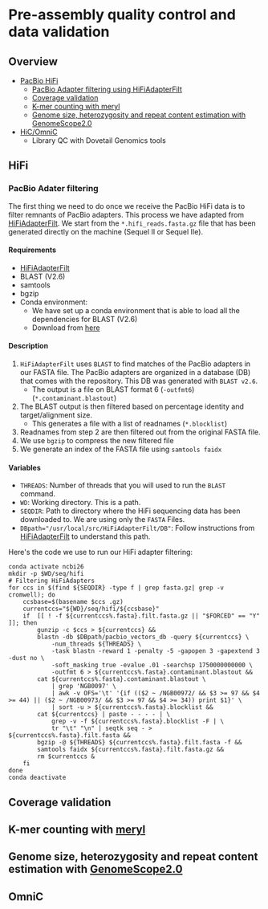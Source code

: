 # Pre-assembly quality control and data validation


## Overview 

- [PacBio HiFi](#hifi)  
    - [PacBio Adapter filtering using HiFiAdapterFilt](#pacbio-adapter-filtering)
    - [Coverage validation](#coverage-validation)
    - [K-mer counting with meryl](k--mer-counting-with-meryl)
    - [Genome size, heterozygosity and repeat content estimation with GenomeScope2.0]()
- [HiC/OmniC](#omnic)
    - Library QC with Dovetail Genomics tools

## HiFi

### PacBio Adater filtering 

The first thing we need to do once we receive the PacBio HiFi data is to filter remnants of PacBio adapters. This process we have adapted from [HiFiAdapterFilt](https://github.com/sheinasim/HiFiAdapterFilt). We start from the `*.hifi_reads.fasta.gz` file that has been generated directly on the machine (Sequel II or Sequel IIe).

#### Requirements

- [HiFiAdapterFilt](https://github.com/sheinasim/HiFiAdapterFilt)
- BLAST (V2.6)
- samtools
- bgzip 
- Conda environment: 
    - We have set up a conda environment that is able to load all the dependencies for BLAST (V2.6)
    - Download from [here]()

#### Description

1. `HiFiAdapterFilt` uses `BLAST` to find matches of the PacBio adapters in our FASTA file. The PacBio adapters are organized in a database (DB) that comes with the repository. This DB was generated with `BLAST v2.6`.
    - The output is a file on BLAST format 6 (`-outfmt6`) (`*.contaminant.blastout`)
2. The BLAST output is then filtered based on percentage identity and target/alignment size.
    - This generates a file with a list of readnames (`*.blocklist`)
3. Readnames from step 2 are then filtered out from the original FASTA file.
4. We use `bgzip` to compress the new filtered file
5. We generate an index of the FASTA file using `samtools faidx`



#### Variables

- `THREADS`: Number of threads that you will used to run the `BLAST` command.
- `WD`: Working directory. This is a path.
- `SEQDIR`: Path to directory where the HiFi sequencing data has been downloaded to. We are using only the `FASTA` Files. 
- `DBpath="/usr/local/src/HiFiAdapterFilt/DB"`: Follow instructions from [HiFiAdapterFilt](https://github.com/sheinasim/HiFiAdapterFilt) to understand this path.


Here's the code we use to run our HiFi adapter filtering:


```
conda activate ncbi26
mkdir -p $WD/seq/hifi
# Filtering HiFiAdapters
for ccs in $(find ${SEQDIR} -type f | grep fasta.gz| grep -v cromwell); do
    ccsbase=$(basename $ccs .gz)
    currentccs="${WD}/seq/hifi/${ccsbase}" 
    if  [[ ! -f ${currentccs%.fasta}.filt.fasta.gz || "$FORCED" == "Y" ]]; then
        gunzip -c $ccs > ${currentccs} && 
        blastn -db $DBpath/pacbio_vectors_db -query ${currentccs} \
            -num_threads ${THREADS} \
            -task blastn -reward 1 -penalty -5 -gapopen 3 -gapextend 3 -dust no \
            -soft_masking true -evalue .01 -searchsp 1750000000000 \
            -outfmt 6 > ${currentccs%.fasta}.contaminant.blastout &&
        cat ${currentccs%.fasta}.contaminant.blastout \
            | grep 'NGB0097' \
            | awk -v OFS='\t' '{if (($2 ~ /NGB00972/ && $3 >= 97 && $4 >= 44) || ($2 ~ /NGB00973/ && $3 >= 97 && $4 >= 34)) print $1}' \
            | sort -u > ${currentccs%.fasta}.blocklist &&
        cat ${currentccs} | paste - - - - | \
            grep -v -f ${currentccs%.fasta}.blocklist -F | \
            tr "\t" "\n" | seqtk seq - > ${currentccs%.fasta}.filt.fasta &&
        bgzip -@ ${THREADS} ${currentccs%.fasta}.filt.fasta -f &&
        samtools faidx ${currentccs%.fasta}.filt.fasta.gz &&
        rm $currentccs &
    fi
done
conda deactivate
```


## Coverage validation

## K-mer counting with [meryl](https://github.com/marbl/meryl)

## Genome size, heterozygosity and repeat content estimation with [GenomeScope2.0](https://github.com/tbenavi1/genomescope2.0)


## OmniC
